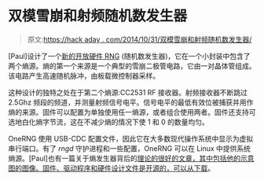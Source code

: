 # 双模雪崩和射频随机数发生器

> 原文:[https://hack aday . com/2014/10/31/双模雪崩和射频随机数发生器/](https://hackaday.com/2014/10/31/dual-mode-avalanche-and-rf-random-number-generator/)

[Paul]设计了一个[新的开放硬件 RNG](http://moonbaseotago.com/onerng/) (随机数发生器)，它在一个小封装中包含了两个熵源。熵的第一个来源是一个典型的雪崩二极管电路，它由一对晶体管组成。该电路产生高速随机脉冲，由板载微控制器采样。

这种设计的独特之处在于第二个熵源:CC2531 RF 接收器。射频接收器不断跳过 2.5Ghz 频段的频道，并测量射频信号电平。信号电平的最低有效位被捕获并用作熵的来源。固件可以配置为单独使用任一熵源，或者组合使用两者。固件还支持可选地白化熵字节流，这在不减少熵的情况下使 1 和 0 的数量均匀。

OneRNG 使用 USB-CDC 配置文件，因此它在大多数现代操作系统中显示为虚拟串行端口。有了 *rngd* 守护进程和一些配置，OneRNG 可以在 Linux 中提供系统熵源。[Paul]也有一篇关于熵发生器背后的[理论的很好的文章，其中包括他的示意图的图像。固件、驱动程序和硬件设计文件是开源的，可以从](http://moonbaseotago.com/onerng/theory.html)[下载](http://moonbaseotago.com/onerng/#downloads)。